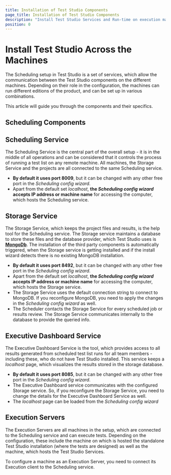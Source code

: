 ```yaml
---
title: Installation of Test Studio Components
page_title: Installation of Test Studio Components
description: "Install Test Studio Services and Run-time on execution machines and setup machines for remote scheduled execution. Which machine should host the Test Studio Services? Do I need more than one machine with the Test Studio Services."
position: 0
---
```

# Install Test Studio Across the Machines

The Scheduling setup in Test Studio is a set of services, which allow the communication between the Test Studio components on the different machines. Depending on their role in the configuration, the machines can run different editions of the product, and can be set up in various combinations.

This article will guide you through the components and their specifics.
## __Scheduling Components__

## Scheduling Service

The Scheduling Service is the central part of the overall setup - it is in the middle of all operations and can be considered that it controls the process of running a test list on any remote machine. All machines, the Storage Service and the projects are all connected to the same Scheduling service.

- __By default it uses port 8009__, but it can be changed with any other free port in the _Scheduling config wizard_.
- Apart from the default set _localhost_, __the _Scheduling config wizard_ accepts IP address or machine name__ for accessing the computer, which hosts the Scheduling service.

## Storage Service

The Storage Service, which keeps the project files and results, is the help tool for the Scheduling service. The Storage service maintains a database to store these files and the database provider, which Test Studio uses is <a href="https://www.mongodb.com" target="_blank">**MongoDb**</a>. The installation of the third party components is automatically triggered, when the Storage service is getting installed and if the install wizard detects there is no existing MongoDB installation.

- __By default it uses port 8492__, but it can be changed with any other free port in the _Scheduling config wizard_.
- Apart from the default set _localhost_, __the _Scheduling config wizard_ accepts IP address or machine name__ for accessing the computer, which hosts the Storage service.
- The Storage Service uses the default connection string to connect to MongoDB. If you reconfigure MongoDB, you need to apply the changes in the _Scheduling config wizard_ as well.
- The Scheduler contacts the Storage Service for every scheduled job or results review. The Storage Service communicates internally to the database to provide the queried info.

## Executive Dashboard Service

The Executive Dashboard Service is the tool, which provides access to all results generated from scheduled test list runs for all team members - including these, who do not have Test Studio installed. This service keeps a _localhost_ page, which visualizes the results stored in the storage database.

- __By default it uses port 8085__, but it can be changed with any other free port in the _Scheduling config wizard_.
- The Executive Dashboard service communicates with the configured Storage service. So, if you reconfigure the Storage Service, you need to change the details for the Executive Dashboard Service as well.
- The _localhost_ page can be loaded from the _Scheduling config wizard_

## Execution Servers

The Execution Servers are all machines in the setup, which are connected to the Scheduling service and can execute tests. Depending on the configuration, these include the machine on which is hosted the standalone Test Studio installation (where the tests are designed) as well as the machine, which hosts the Test Studio Services.

To configure a machine as an Execution Server, you need to connect its Execution client to the Scheduling service.


[1]: /img/features/scheduling-test-runs/install-runtime/fig1.png
[2]: /img/features/scheduling-test-runs/install-runtime/fig2.png
[3]: /img/features/scheduling-test-runs/install-runtime/fig3.png
[4]: /img/features/scheduling-test-runs/install-runtime/fig4.png
[5]: /img/features/scheduling-test-runs/install-runtime/fig5.png
[6]: /img/features/scheduling-test-runs/install-runtime/fig6.png
[7]: /img/features/scheduling-test-runs/install-runtime/fig7.png
[8]: /img/features/scheduling-test-runs/install-runtime/fig8.png